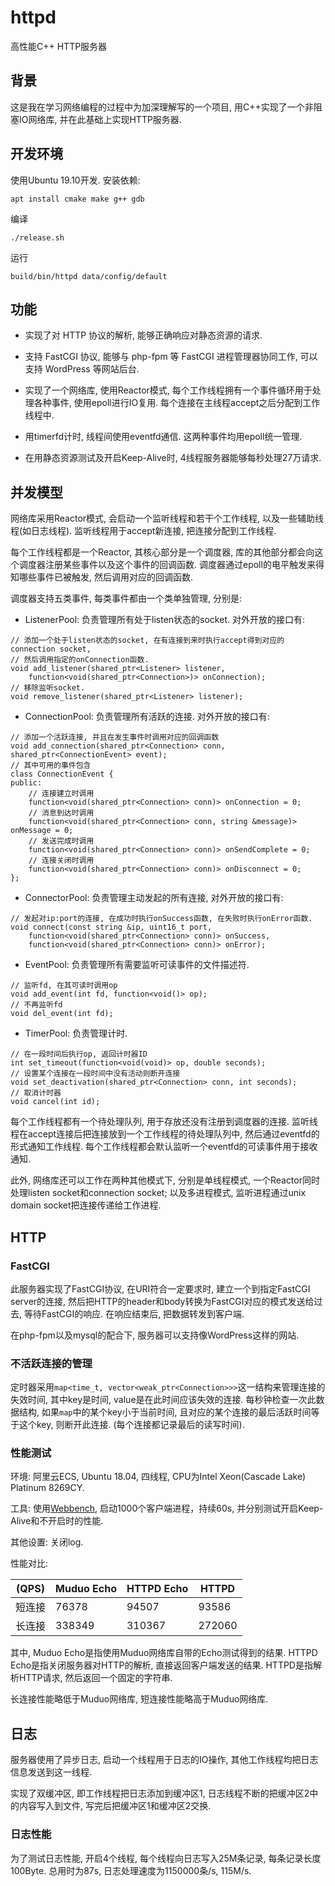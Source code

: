 # httpd

高性能C++ HTTP服务器

## 背景

这是我在学习网络编程的过程中为加深理解写的一个项目, 用C++实现了一个非阻塞IO网络库, 并在此基础上实现HTTP服务器.

## 开发环境

使用Ubuntu 19.10开发. 安装依赖:

```
apt install cmake make g++ gdb
```

编译

```
./release.sh
```

运行

```
build/bin/httpd data/config/default
```

## 功能

* 实现了对 HTTP 协议的解析, 能够正确响应对静态资源的请求.

* 支持 FastCGI 协议, 能够与 php-fpm 等 FastCGI 进程管理器协同工作, 可以支持 WordPress 等网站后台.

* 实现了一个网络库, 使用Reactor模式, 每个工作线程拥有一个事件循环用于处理各种事件, 使用epoll进行IO复用. 每个连接在主线程accept之后分配到工作线程中.

* 用timerfd计时, 线程间使用eventfd通信. 这两种事件均用epoll统一管理.

* 在用静态资源测试及开启Keep-Alive时, 4线程服务器能够每秒处理27万请求.

## 并发模型

网络库采用Reactor模式, 会启动一个监听线程和若干个工作线程, 以及一些辅助线程(如日志线程). 监听线程用于accept新连接, 把连接分配到工作线程. 

每个工作线程都是一个Reactor, 其核心部分是一个调度器, 库的其他部分都会向这个调度器注册某些事件以及这个事件的回调函数. 调度器通过epoll的电平触发来得知哪些事件已被触发, 然后调用对应的回调函数.

调度器支持五类事件, 每类事件都由一个类单独管理, 分别是:

* ListenerPool: 负责管理所有处于listen状态的socket. 对外开放的接口有:

```
// 添加一个处于listen状态的socket, 在有连接到来时执行accept得到对应的connection socket, 
// 然后调用指定的onConnection函数.
void add_listener(shared_ptr<Listener> listener, 
    function<void(shared_ptr<Connection>)> onConnection); 
// 移除监听socket.
void remove_listener(shared_ptr<Listener> listener);
```

* ConnectionPool: 负责管理所有活跃的连接. 对外开放的接口有:

```
// 添加一个活跃连接, 并且在发生事件时调用对应的回调函数
void add_connection(shared_ptr<Connection> conn, shared_ptr<ConnectionEvent> event); 
// 其中可用的事件包含
class ConnectionEvent {
public:
    // 连接建立时调用
    function<void(shared_ptr<Connection> conn)> onConnection = 0;
    // 消息到达时调用
    function<void(shared_ptr<Connection> conn, string &message)> onMessage = 0;
    // 发送完成时调用
    function<void(shared_ptr<Connection> conn)> onSendComplete = 0; 
    // 连接关闭时调用
    function<void(shared_ptr<Connection> conn)> onDisconnect = 0; 
};
```

* ConnectorPool: 负责管理主动发起的所有连接, 对外开放的接口有:

```
// 发起对ip:port的连接, 在成功时执行onSuccess函数, 在失败时执行onError函数.
void connect(const string &ip, uint16_t port, 
    function<void(shared_ptr<Connection> conn)> onSuccess, 
    function<void(shared_ptr<Connection> conn)> onError);
```

* EventPool: 负责管理所有需要监听可读事件的文件描述符.

```
// 监听fd, 在其可读时调用op
void add_event(int fd, function<void()> op);
// 不再监听fd
void del_event(int fd);
```

* TimerPool: 负责管理计时.

```
// 在一段时间后执行op, 返回计时器ID
int set_timeout(function<void(void)> op, double seconds);
// 设置某个连接在一段时间中没有活动则断开连接
void set_deactivation(shared_ptr<Connection> conn, int seconds);
// 取消计时器
void cancel(int id);
```

每个工作线程都有一个待处理队列, 用于存放还没有注册到调度器的连接. 监听线程在accept连接后把连接放到一个工作线程的待处理队列中, 然后通过eventfd的形式通知工作线程. 每个工作线程都会默认监听一个eventfd的可读事件用于接收通知.

此外, 网络库还可以工作在两种其他模式下, 分别是单线程模式, 一个Reactor同时处理listen socket和connection socket; 以及多进程模式, 监听进程通过unix domain socket把连接传递给工作进程.

## HTTP

### FastCGI

此服务器实现了FastCGI协议, 在URI符合一定要求时, 建立一个到指定FastCGI server的连接, 然后把HTTP的header和body转换为FastCGI对应的模式发送给过去, 等待FastCGI的响应. 在响应结束后, 把数据转发到客户端. 

在php-fpm以及mysql的配合下, 服务器可以支持像WordPress这样的网站. 

### 不活跃连接的管理

定时器采用`map<time_t, vector<weak_ptr<Connection>>>`这一结构来管理连接的失效时间, 其中key是时间, value是在此时间应该失效的连接. 每秒钟检查一次此数据结构, 如果`map`中的某个key小于当前时间, 且对应的某个连接的最后活跃时间等于这个key, 则断开此连接. (每个连接都记录最后的读写时间).

### 性能测试

环境: 阿里云ECS, Ubuntu 18.04, 四线程, CPU为Intel Xeon(Cascade Lake) Platinum 8269CY.

工具: 使用[Webbench](https://github.com/linyacool/WebBench), 启动1000个客户端进程，持续60s, 并分别测试开启Keep-Alive和不开启时的性能.

其他设置: 关闭log.

性能对比:

|(QPS)|Muduo Echo|HTTPD Echo|HTTPD|
|---|---|---|---|
|短连接|76378|94507|93586|
|长连接|338349|310367|272060|

其中, Muduo Echo是指使用Muduo网络库自带的Echo测试得到的结果. HTTPD Echo是指关闭服务器对HTTP的解析, 直接返回客户端发送的结果. HTTPD是指解析HTTP请求, 然后返回一个固定的字符串. 

长连接性能略低于Muduo网络库, 短连接性能略高于Muduo网络库.

## 日志

服务器使用了异步日志, 启动一个线程用于日志的IO操作, 其他工作线程均把日志信息发送到这一线程. 

实现了双缓冲区, 即工作线程把日志添加到缓冲区1, 日志线程不断的把缓冲区2中的内容写入到文件, 写完后把缓冲区1和缓冲区2交换.

### 日志性能

为了测试日志性能, 开启4个线程, 每个线程向日志写入25M条记录, 每条记录长度100Byte. 总用时为87s, 日志处理速度为1150000条/s, 115M/s.
